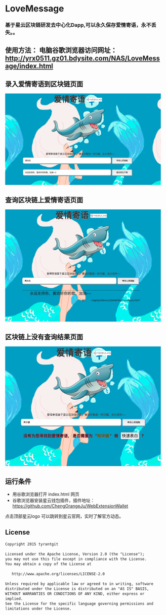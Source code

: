 


# LoveMessage
### 基于星云区块链研发去中心化Dapp,可以永久保存爱情寄语，永不丢失。。




## 使用方法： 电脑谷歌浏览器访问网址：http://yrx0511.gz01.bdysite.com/NAS/LoveMessage/index.html




## 录入爱情寄语到区块链页面
![love_add_picture.png](img/love_add_picture.png)



## 查询区块链上爱情寄语页面
![search_love_success_picture.png](img/search_love_success_picture.png)



## 区块链上没有查询结果页面
![not_find_result_picture.png](img/not_find_result_picture.png)




## 运行条件
* 用谷歌浏览器打开 index.html 网页
* 谷歌浏览器安装星云钱包插件，插件地址： https://github.com/ChengOrangeJu/WebExtensionWallet





点击顶部星云logo 可以跳转到星云官网，实时了解官方动态。





## License

    Copyright 2015 tyrantgit

    Licensed under the Apache License, Version 2.0 (the "License");
    you may not use this file except in compliance with the License.
    You may obtain a copy of the License at

       http://www.apache.org/licenses/LICENSE-2.0

    Unless required by applicable law or agreed to in writing, software
    distributed under the License is distributed on an "AS IS" BASIS,
    WITHOUT WARRANTIES OR CONDITIONS OF ANY KIND, either express or implied.
    See the License for the specific language governing permissions and
    limitations under the License.

